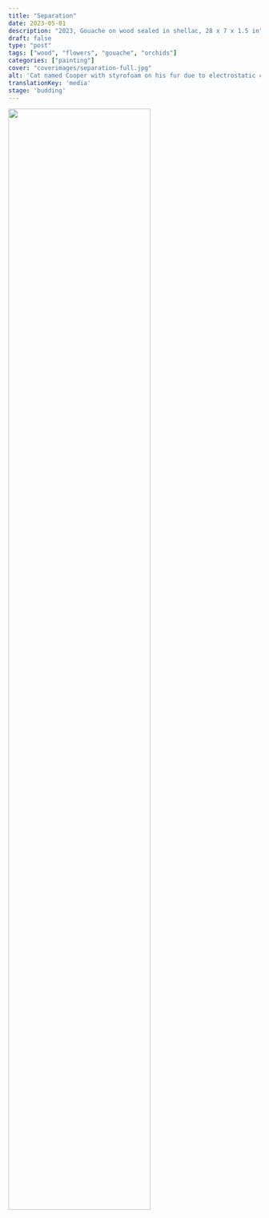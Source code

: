 ```yaml
---
title: "Separation"
date: 2023-05-01
description: "2023, Gouache on wood sealed in shellac, 28 x 7 x 1.5 in"
draft: false
type: "post"
tags: ["wood", "flowers", "gouache", "orchids"]
categories: ["painting"]
cover: "coverimages/separation-full.jpg"
alt: 'Cat named Cooper with styrofoam on his fur due to electrostatic charge.'
translationKey: 'media'
stage: 'budding'
---
```


  <img src='../images/separation-full.jpg' style="width:75%"></img>
